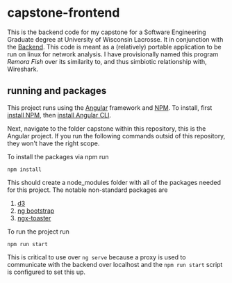 # capstone-frontend
This is the backend code for my capstone for a Software Engineering Graduate degree at University of Wisconsin Lacrosse.
It in conjunction with the [Backend](https://github.com/emwitth/capstone-backend).
This code is meant as a (relatively) portable application to be run on linux for network analysis.
I have provisionally named this program *Remora Fish* over its similarity to, and thus simbiotic relationship with, Wireshark.

## running and packages
This project runs using the [Angular](https://ancgular.io/) framework and [NPM](https://www.npmjs.com/). To install, first 
[install NPM](https://docs.npmjs.com/downloading-and-installing-node-js-and-npm), 
then [install Angular CLI](https://docs.npmjs.com/downloading-and-installing-node-js-and-npm).

Next, navigate to the folder capstone within this repository, this is the Angular project. 
If you run the following commands outsid of this repository, they won't have the right scope.

To install the packages via npm run 
```
npm install
```
This should create a node_modules folder with all of the packages needed for this project.
The notable non-standard packages are 
1. [d3](https://d3js.org/)
2. [ng bootstrap](https://www.npmjs.com/package/ngx-bootstrap)
3. [ngx-toaster](https://www.npmjs.com/package/ngx-toaster)

To run the project run
```
npm run start
```
This is critical to use over `ng serve` because a proxy is used to communicate with the backend over localhost 
and the `npm run start` script is configured to set this up.

